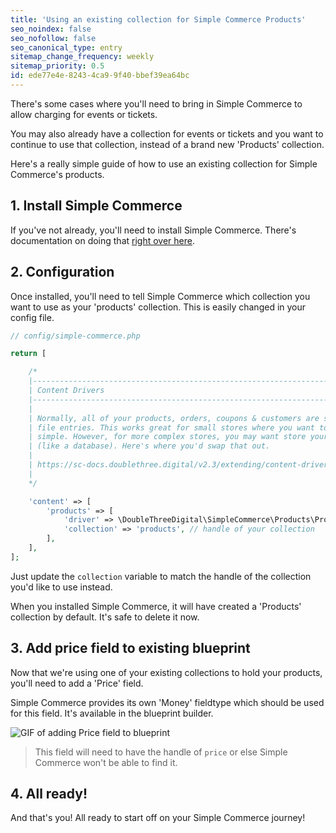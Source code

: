 ```yaml
---
title: 'Using an existing collection for Simple Commerce Products'
seo_noindex: false
seo_nofollow: false
seo_canonical_type: entry
sitemap_change_frequency: weekly
sitemap_priority: 0.5
id: ede77e4e-8243-4ca9-9f40-bbef39ea64bc
---
```

There's some cases where you'll need to bring in Simple Commerce to allow charging for events or tickets. 

You may also already have a collection for events or tickets and you want to continue to use that collection, instead of a brand new 'Products' collection.

Here's a really simple guide of how to use an existing collection for Simple Commerce's products.

## 1. Install Simple Commerce

If you've not already, you'll need to install Simple Commerce. There's documentation on doing that [right over here](https://sc-docs.doublethree.digital/v2.3/installation#standard-install).

## 2. Configuration

Once installed, you'll need to tell Simple Commerce which collection you want to use as your 'products' collection. This is easily changed in your config file.

```php
// config/simple-commerce.php

return [

    /*
    |--------------------------------------------------------------------------
    | Content Drivers
    |--------------------------------------------------------------------------
    |
    | Normally, all of your products, orders, coupons & customers are stored as flat
    | file entries. This works great for small stores where you want to keep everything
    | simple. However, for more complex stores, you may want store your data somewhere else
    | (like a database). Here's where you'd swap that out.
    |
    | https://sc-docs.doublethree.digital/v2.3/extending/content-drivers
    |
    */

    'content' => [
        'products' => [
            'driver' => \DoubleThreeDigital\SimpleCommerce\Products\Product::class,
            'collection' => 'products', // handle of your collection
        ],
    ],
];
```

Just update the `collection` variable to match the handle of the collection you'd like to use instead.

When you installed Simple Commerce, it will have created a 'Products' collection by default. It's safe to delete it now.

## 3. Add price field to existing blueprint

Now that we're using one of your existing collections to hold your products, you'll need to add a 'Price' field.

Simple Commerce provides its own 'Money' fieldtype which should be used for this field. It's available in the blueprint builder.

![GIF of adding Price field to blueprint](/assets/add-price-field-to-blueprint-compressed.gif)

> This field will need to have the handle of `price` or else Simple Commerce won't be able to find it.

## 4. All ready!

And that's you! All ready to start off on your Simple Commerce journey!